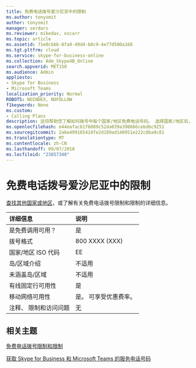 ```yaml
---
title: 免费电话拨号爱沙尼亚中的限制
ms.author: tonysmit
author: tonysmit
manager: serdars
ms.reviewer: mikedav, oscarr
ms.topic: article
ms.assetid: 71e0cbbb-8fa9-49d4-b0c9-4e77d500a168
ms.tgt.pltfrm: cloud
ms.service: skype-for-business-online
ms.collection: Adm_Skype4B_Online
search.appverid: MET150
ms.audience: Admin
appliesto:
- Skype for Business
- Microsoft Teams
localization_priority: Normal
ROBOTS: NOINDEX, NOFOLLOW
f1keywords: None
ms.custom:
- Calling Plans
description: 这将帮助您了解如何拨号中每个国家/地区免费电话号码。 选择国家/地区后，它会将您导引到特定国家/地区的页面包含特定详细信息、 限制和免费电话服务可用性的限制的免费电话服务位于。 拨号格式将显示您拨免费电话号码每个国家/地区内所需的访问代码。
ms.openlocfilehash: e44eafac61f6089c52da039a390666cebdbc9251
ms.sourcegitcommit: 2a6e499165424fe2d189ad140951e222c8ba9c81
ms.translationtype: MT
ms.contentlocale: zh-CN
ms.lasthandoff: 09/07/2018
ms.locfileid: "23857340"
---
```

# <a name="toll-free-dialing-restrictions-in-estonia"></a>免费电话拨号爱沙尼亚中的限制

[查找其他国家或地区](../toll-free-dialing-limitations-and-restrictions.md)，或了解有关免费电话拨号限制和限制的详细信息。


|**详细信息**|**说明**|
|:-----|:-----|
|是免费调用可用？  <br/> |是  <br/> |
|拨号格式  <br/> |800 XXXX (XXX)  <br/> |
|国家/地区 ISO 代码  <br/> |EE  <br/> |
|岛/区域介绍  <br/> |不适用  <br/> |
|未涵盖岛/区域  <br/> |不适用  <br/> |
|有线固定行可用性  <br/> |是  <br/> |
|移动网络可用性  <br/> |是。 可享受优惠费率。  <br/> |
|注释、 限制和访问问题  <br/> |无  <br/> |
   
## <a name="related-topics"></a>相关主题

[免费电话拨号限制和限制](../toll-free-dialing-limitations-and-restrictions.md)

[获取 Skype for Business 和 Microsoft Teams 的服务电话号码](/skypeforbusiness/what-is-phone-system-in-office-365/getting-service-phone-numbers)

  
 